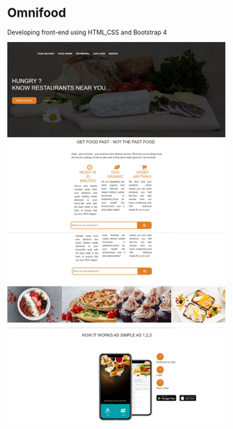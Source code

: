 # Omnifood
Developing front-end  using HTML,CSS and Bootstrap 4

<img src="./s1.jpg" alt="flickr browser" width="500">
<img src="./s2.jpg" alt="flickr browser" width="500">
<img src="./s3.jpg" alt="flickr browser" width="500">
<img src="./s4.jpg" alt="flickr browser" width="500">




